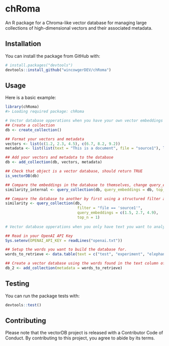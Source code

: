 # chRoma
An R package for a Chroma-like vector database for managing large collections of high-dimensional vectors and their associated metadata. 

## Installation

You can install the package from GitHub with:

```r
# install.packages("devtools")
devtools::install_github("wincowgerDEV/chRoma")
```

## Usage
Here is a basic example:

```r
library(chRoma)
#> Loading required package: chRoma

# Vector database opperations when you have your own vector embeddings ----
## Create a collection
db <- create_collection()

## Format your vectors and metadata
vectors <- list(c(1.2, 2.3, 4.5), c(6.7, 8.2, 9.2))
metadata <- list(list(text = "This is a document", file = "source1"), list(text = "This is another document", file = "source2"))

## Add your vectors and metadata to the database
db <- add_collection(db, vectors, metadata)

## Check that object is a vector database, should return TRUE
is_vectorDB(db)

## Compare the embeddings in the database to themselves, change query_embeddings if you want to use a different database.
similarity_internal <- query_collection(db, query_embeddings = db, top_n = 2)

## Compare the database to another by first using a structured filter and then providing an embedding instead of a database and return the top 1. 
similarity <- query_collection(db,
                                filter = "file == 'source1'",
                                query_embeddings = c(1.5, 2.7, 4.9),
                                top_n = 1)
                                
# Vector database opperations when you only have text you want to analyze ----

## Read in your OpenAI API Key
Sys.setenv(OPENAI_API_KEY = readLines("openai.txt"))

## Setup the words you want to build the database for. 
words_to_retrieve <- data.table(text = c("test", "experiment", "elephant"))

## Create a vector database using the words found in the text column of the metadata input. You'll notice we didn't specify a db, it created a new empty one by default. It also grabs the OPENAI_API_KEY you set previously so no need to call that again. 
db_2 <- add_collection(metadata = words_to_retrieve)


```

## Testing
You can run the package tests with:

```r
devtools::test()
```

## Contributing
Please note that the vectorDB project is released with a Contributor Code of Conduct. By contributing to this project, you agree to abide by its terms.

